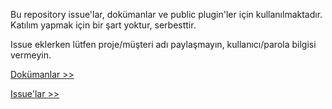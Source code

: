 Bu repository issue'lar, dokümanlar ve public plugin'ler için kullanılmaktadır. Katılım yapmak için bir şart yoktur, serbesttir.

Issue eklerken lütfen proje/müşteri adı paylaşmayın, kullanıcı/parola bilgisi vermeyin.

[Dokümanlar >>](https://github.com/Medyasoft/unigate-public/wiki)

[Issue'lar >>](https://github.com/Medyasoft/unigate-public/issues)
